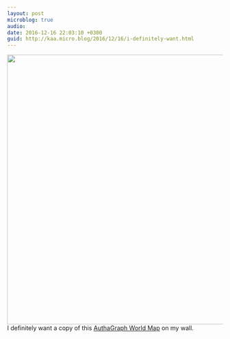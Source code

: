 ```yaml
---
layout: post
microblog: true
audio: 
date: 2016-12-16 22:03:10 +0300
guid: http://kaa.micro.blog/2016/12/16/i-definitely-want.html
---
```

<img src="http://www.kaa.bz/uploads/2018/11d2f25a31.jpg" alt="" width="840" height="630" class="alignnone size-full wp-image-32" /> I definitely want a copy of this <a href="http://www.authagraph.com/projects/description/%E3%80%90%E4%BD%9C%E5%93%81%E8%A7%A3%E8%AA%AC%E3%80%91%E8%A8%98%E4%BA%8B01/?lang=en">AuthaGraph World Map</a> on my wall.
